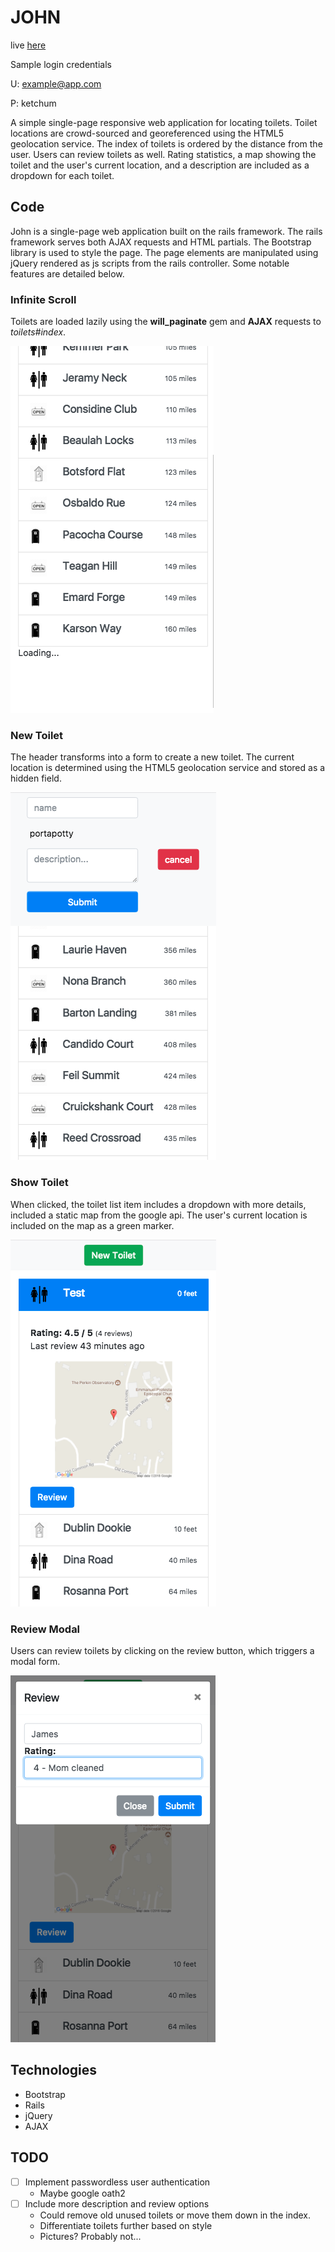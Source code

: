 # JOHN
live [here](https://evening-gorge-10795.herokuapp.com)

Sample login credentials

U: example@app.com

P: ketchum

A simple single-page responsive web application for locating toilets. Toilet locations are crowd-sourced and georeferenced using the HTML5 geolocation service. The index of toilets is ordered by the distance from the user. Users can review toilets as well. Rating statistics, a map showing the toilet and the user's current location, and a description are included as a dropdown for each toilet.

## Code
John is a single-page web application built on the rails framework. The rails framework serves both AJAX requests and HTML partials. The Bootstrap library is used to style the page. The page elements are manipulated using jQuery rendered as js scripts from the rails controller. Some notable features are detailed below.

### Infinite Scroll
Toilets are loaded lazily using the **will_paginate** gem and **AJAX** requests to *toilets#index*.

![infinite scroll](docs/infinite_scroll.png)

### New Toilet
The header transforms into a form to create a new toilet. The current location is determined using the HTML5 geolocation service and stored as a hidden field.

![new toilet](docs/new_toilet.png)

### Show Toilet
When clicked, the toilet list item includes a dropdown with more details, included a static map from the google api. The user's current location is included on the map as a green marker.

![show toilet](docs/show_toilet.png)

### Review Modal
Users can review toilets by clicking on the review button, which triggers a modal form.

![modal](docs/modal.png)

## Technologies
  * Bootstrap
  * Rails
  * jQuery
  * AJAX

## TODO
- [ ] Implement passwordless user authentication
  * Maybe google oath2
- [ ] Include more description and review options
  * Could remove old unused toilets or move them down in the index.
  * Differentiate toilets further based on style
  * Pictures? Probably not...

  
